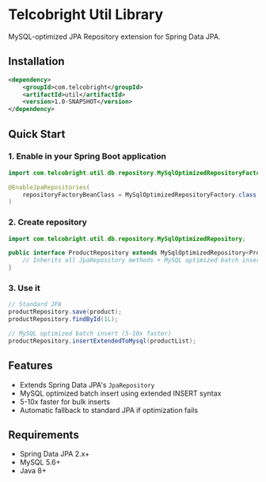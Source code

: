 # Telcobright Util Library

MySQL-optimized JPA Repository extension for Spring Data JPA.

## Installation

```xml
<dependency>
    <groupId>com.telcobright</groupId>
    <artifactId>util</artifactId>
    <version>1.0-SNAPSHOT</version>
</dependency>
```

## Quick Start

### 1. Enable in your Spring Boot application

```java
import com.telcobright.util.db.repository.MySqlOptimizedRepositoryFactory;

@EnableJpaRepositories(
    repositoryFactoryBeanClass = MySqlOptimizedRepositoryFactory.class
)
```

### 2. Create repository

```java
import com.telcobright.util.db.repository.MySqlOptimizedRepository;

public interface ProductRepository extends MySqlOptimizedRepository<Product, Long> {
    // Inherits all JpaRepository methods + MySQL optimized batch insert
}
```

### 3. Use it

```java
// Standard JPA
productRepository.save(product);
productRepository.findById(1L);

// MySQL optimized batch insert (5-10x faster)
productRepository.insertExtendedToMysql(productList);
```

## Features

- Extends Spring Data JPA's `JpaRepository`
- MySQL optimized batch insert using extended INSERT syntax
- 5-10x faster for bulk inserts
- Automatic fallback to standard JPA if optimization fails

## Requirements

- Spring Data JPA 2.x+
- MySQL 5.6+
- Java 8+